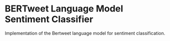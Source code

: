 # BERTweet Language Model Sentiment Classifier
Implementation of the Bertweet language model for sentiment classification. 
